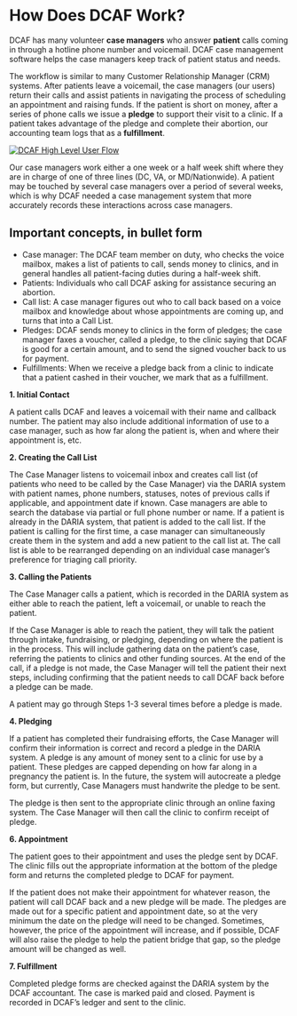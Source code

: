 # How Does DCAF Work?

DCAF has many volunteer **case managers** who answer **patient** calls coming in through a hotline phone number and voicemail. DCAF case management software helps the case managers keep track of patient status and needs.

The workflow is similar to many Customer Relationship Manager (CRM) systems. After patients leave a voicemail, the case managers (our users) return their calls and assist patients in navigating the process of scheduling an appointment and raising funds. If the patient is short on money, after a series of phone calls we issue a **pledge** to support their visit to a clinic. If a patient takes advantage of the pledge and complete their abortion, our accounting team logs that as a **fulfillment**.

[![DCAF High Level User Flow](https://cloud.githubusercontent.com/assets/12372787/11200243/45b1a5de-8ca2-11e5-876c-da0f738041f0.jpg)](https://cloud.githubusercontent.com/assets/12372787/11200243/45b1a5de-8ca2-11e5-876c-da0f738041f0.jpg)

Our case managers work either a one week or a half week shift where they are in charge of one of three lines (DC, VA, or MD/Nationwide). A patient may be touched by several case managers over a period of several weeks, which is why DCAF needed a case management system that more accurately records these interactions across case managers.

## Important concepts, in bullet form
* Case manager: The DCAF team member on duty, who checks the voice mailbox, makes a list of patients to call, sends money to clinics, and in general handles all patient-facing duties during a half-week shift.
* Patients: Individuals who call DCAF asking for assistance securing an abortion.
* Call list: A case manager figures out who to call back based on a voice mailbox and knowledge about whose appointments are coming up, and turns that into a Call List.
* Pledges: DCAF sends money to clinics in the form of pledges; the case manager faxes a voucher, called a pledge, to the clinic saying that DCAF is good for a certain amount, and to send the signed voucher back to us for payment.
* Fulfillments: When we receive a pledge back from a clinic to indicate that a patient cashed in their voucher, we mark that as a fulfillment.

**1. Initial Contact**

A patient calls DCAF and leaves a voicemail with their name and callback number. The patient may also include additional information of use to a case manager, such as how far along the patient is, when and where their appointment is, etc.

**2. Creating the Call List**

The Case Manager listens to voicemail inbox and creates call list (of patients who need to be called by the Case Manager) via the DARIA system with patient names, phone numbers, statuses, notes of previous calls if applicable, and appointment date if known. Case managers are able to search the database via partial or full phone number or name. If a patient is already in the DARIA system, that patient is added to the call list. If the patient is calling for the first time, a case manager can simultaneously create them in the system and add a new patient to the call list at. The call list is able to be rearranged depending on an individual case manager’s preference for triaging call priority.

**3. Calling the Patients**

The Case Manager calls a patient, which is recorded in the DARIA system as either able to reach the patient, left a voicemail, or unable to reach the patient. 

If the Case Manager is able to reach the patient, they will talk the patient through intake, fundraising, or pledging, depending on where the patient is in the process. This will include gathering data on the patient’s case, referring the patients to clinics and other funding sources. At the end of the call, if a pledge is not made, the Case Manager will tell the patient their next steps, including confirming that the patient needs to call DCAF back before a pledge can be made. 

A patient may go through Steps 1-3 several times before a pledge is made.

**4. Pledging**

If a patient has completed their fundraising efforts, the Case Manager will confirm their information is correct and record a pledge in the DARIA system. A pledge is any amount of money sent to a clinic for use by a patient. These pledges are capped depending on how far along in a pregnancy the patient is. In the future, the system will autocreate a pledge form, but currently, Case Managers must handwrite the pledge to be sent. 

The pledge is then sent to the appropriate clinic through an online faxing system. The Case Manager will then call the clinic to confirm receipt of pledge. 

**6. Appointment**

The patient goes to their appointment and uses the pledge sent by DCAF. The clinic fills out the appropriate information at the bottom of the pledge form and returns the completed pledge to DCAF for payment.

If the patient does not make their appointment for whatever reason, the patient will call DCAF back and a new pledge will be made. The pledges are made out for a specific patient and appointment date, so at the very minimum the date on the pledge will need to be changed. Sometimes, however, the price of the appointment will increase, and if possible, DCAF will also raise the pledge to help the patient bridge that gap, so the pledge amount will be changed as well.

**7. Fulfillment**

Completed pledge forms are checked against the DARIA system by the DCAF accountant. The case is marked paid and closed. Payment is recorded in DCAF’s ledger and sent to the clinic.

